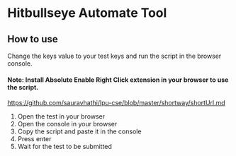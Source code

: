 # Hitbullseye Automate Tool

## How to use

Change the keys value to your test keys and run the script in the browser console.

#### Note: Install Absolute Enable Right Click extension in your browser to use the script.

https://github.com/sauravhathi/lpu-cse/blob/master/shortway/shortUrl.md

  1. Open the test in your browser
  2. Open the console in your browser
  3. Copy the script and paste it in the console
  4. Press enter
  5. Wait for the test to be submitted
